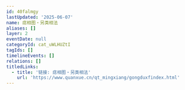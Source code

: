 ```yaml
---
id: 40falmgy
lastUpdated: '2025-06-07'
name: 痣相图・另类相法
aliases: []
layer: 2
eventDate: null
categoryId: cat_uWLHUZtI
tagIds: []
timelineEvents: []
relations: []
titledLinks:
  - title: '链接: 痣相图・另类相法'
    url: 'https://www.quanxue.cn/qt_mingxiang/gongduxfindex.html'
---
```


